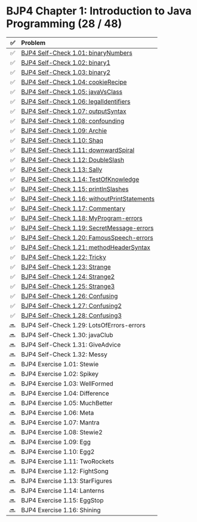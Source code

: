 # BJP4 Chapter 1: Introduction to Java Programming (28 / 48)

|  ✅ | Problem                                                                                  |
| --: | :--------------------------------------------------------------------------------------- |
|  ✅ | [BJP4 Self-Check 1.01: binaryNumbers](self-check/101-binaryNumbers.md)                   |
|  ✅ | [BJP4 Self-Check 1.02: binary1](self-check/102-binary1.md)                               |
|  ✅ | [BJP4 Self-Check 1.03: binary2](self-check/103-binary2.md)                               |
|  ✅ | [BJP4 Self-Check 1.04: cookieRecipe](self-check/104-cookieRecipe.md)                     |
|  ✅ | [BJP4 Self-Check 1.05: javaVsClass](self-check/105-javaVsClass.md)                       |
|  ✅ | [BJP4 Self-Check 1.06: legalIdentifiers](self-check/106-legalIdentifiers.md)             |
|  ✅ | [BJP4 Self-Check 1.07: outputSyntax](self-check/107-outputSyntax.md)                     |
|  ✅ | [BJP4 Self-Check 1.08: confounding](self-check/108-confounding.md)                       |
|  ✅ | [BJP4 Self-Check 1.09: Archie](self-check/109-Archie.md)                                 |
|  ✅ | [BJP4 Self-Check 1.10: Shaq](self-check/110-Shaq.md)                                     |
|  ✅ | [BJP4 Self-Check 1.11: downwardSpiral](self-check/111-downwardSpiral.md)                 |
|  ✅ | [BJP4 Self-Check 1.12: DoubleSlash](self-check/112-DoubleSlash.md)                       |
|  ✅ | [BJP4 Self-Check 1.13: Sally](self-check/113-Sally.md)                                   |
|  ✅ | [BJP4 Self-Check 1.14: TestOfKnowledge](self-check/114-TestOfKnowledge.md)               |
|  ✅ | [BJP4 Self-Check 1.15: printlnSlashes](self-check/115-printlnSlashes.md)                 |
|  ✅ | [BJP4 Self-Check 1.16: withoutPrintStatements](self-check/116-withoutPrintStatements.md) |
|  ✅ | [BJP4 Self-Check 1.17: Commentary](self-check/117-Commentary.md)                         |
|  ✅ | [BJP4 Self-Check 1.18: MyProgram-errors](self-check/118-MyProgram-errors.md)             |
|  ✅ | [BJP4 Self-Check 1.19: SecretMessage-errors](self-check/119-SecretMessage-errors.md)     |
|  ✅ | [BJP4 Self-Check 1.20: FamousSpeech-errors](self-check/120-FamousSpeech-errors.md)       |
|  ✅ | [BJP4 Self-Check 1.21: methodHeaderSyntax](self-check/121-methodHeaderSyntax.md)         |
|  ✅ | [BJP4 Self-Check 1.22: Tricky](self-check/122-Tricky.md)                                 |
|  ✅ | [BJP4 Self-Check 1.23: Strange](self-check/123-Strange.md)                               |
|  ✅ | [BJP4 Self-Check 1.24: Strange2](self-check/124-Strange2.md)                             |
|  ✅ | [BJP4 Self-Check 1.25: Strange3](self-check/125-Strange3.md)                             |
|  ✅ | [BJP4 Self-Check 1.26: Confusing](self-check/126-Confusing.md)                           |
|  ✅ | [BJP4 Self-Check 1.27: Confusing2](self-check/127-Confusing2.md)                         |
|  ✅ | [BJP4 Self-Check 1.28: Confusing3](self-check/128-Confusing3.md)                         |
|  🔜 | BJP4 Self-Check 1.29: LotsOfErrors-errors                                                |
|  🔜 | BJP4 Self-Check 1.30: javaClub                                                           |
|  🔜 | BJP4 Self-Check 1.31: GiveAdvice                                                         |
|  🔜 | BJP4 Self-Check 1.32: Messy                                                              |
|  🔜 | BJP4 Exercise 1.01: Stewie                                                               |
|  🔜 | BJP4 Exercise 1.02: Spikey                                                               |
|  🔜 | BJP4 Exercise 1.03: WellFormed                                                           |
|  🔜 | BJP4 Exercise 1.04: Difference                                                           |
|  🔜 | BJP4 Exercise 1.05: MuchBetter                                                           |
|  🔜 | BJP4 Exercise 1.06: Meta                                                                 |
|  🔜 | BJP4 Exercise 1.07: Mantra                                                               |
|  🔜 | BJP4 Exercise 1.08: Stewie2                                                              |
|  🔜 | BJP4 Exercise 1.09: Egg                                                                  |
|  🔜 | BJP4 Exercise 1.10: Egg2                                                                 |
|  🔜 | BJP4 Exercise 1.11: TwoRockets                                                           |
|  🔜 | BJP4 Exercise 1.12: FightSong                                                            |
|  🔜 | BJP4 Exercise 1.13: StarFigures                                                          |
|  🔜 | BJP4 Exercise 1.14: Lanterns                                                             |
|  🔜 | BJP4 Exercise 1.15: EggStop                                                              |
|  🔜 | BJP4 Exercise 1.16: Shining                                                              |
